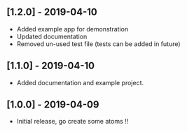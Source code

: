 ## [1.2.0] - 2019-04-10

- Added example app for demonstration
- Updated documentation
- Removed un-used test file (tests can be added in future)

## [1.1.0] - 2019-04-10

- Added documentation and example project.

## [1.0.0] - 2019-04-09

- Initial release, go create some atoms !!
